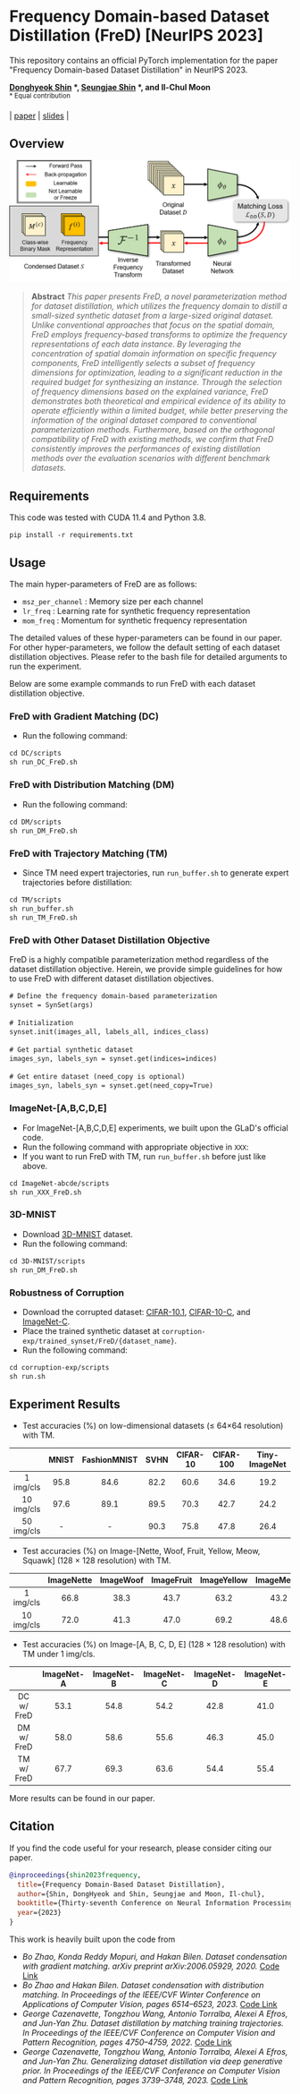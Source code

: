 # Frequency Domain-based Dataset Distillation (FreD) [NeurIPS 2023] 

This repository contains an official PyTorch implementation for the paper "Frequency Domain-based Dataset Distillation" in NeurIPS 2023.

**[Donghyeok Shin](https://aai.kaist.ac.kr/xe2/members_phdstudent/20976) \*, [Seungjae Shin](https://sites.google.com/view/seungjae-shin) \*, and Il-Chul Moon**   
<sup> * Equal contribution </sup> <br>

| [paper](https://arxiv.org/abs/2311.08819) | [slides](https://neurips.cc/media/neurips-2023/Slides/71874.pdf) |

## Overview
![Teaser image](overview_FreD.png)
> **Abstract** *This paper presents FreD, a novel parameterization method for dataset distillation, which utilizes the frequency domain to distill a small-sized synthetic dataset from a large-sized original dataset. Unlike conventional approaches that focus on the spatial domain, FreD employs frequency-based transforms to optimize the frequency representations of each data instance. By leveraging the concentration of spatial domain information on specific frequency components, FreD intelligently selects a subset of frequency dimensions for optimization, leading to a significant reduction in the required budget for synthesizing an instance. Through the selection of frequency dimensions based on the explained variance, FreD demonstrates both theoretical and empirical evidence of its ability to operate efficiently within a limited budget, while better preserving the information of the original dataset compared to conventional parameterization methods. Furthermore, based on the orthogonal compatibility of FreD with existing methods, we confirm that FreD consistently improves the performances of existing distillation methods over the evaluation scenarios with different benchmark datasets.*

## Requirements
This code was tested with CUDA 11.4 and Python 3.8.
```
pip install -r requirements.txt
```

## Usage
The main hyper-parameters of FreD are as follows: 
- `msz_per_channel` : Memory size per each channel
- `lr_freq` : Learning rate for synthetic frequency representation
- `mom_freq` : Momentum for synthetic frequency representation

The detailed values of these hyper-parameters can be found in our paper. 
For other hyper-parameters, we follow the default setting of each dataset distillation objectives.
Please refer to the bash file for detailed arguments to run the experiment.

Below are some example commands to run FreD with each dataset distillation objective. 
### FreD with Gradient Matching (DC)
- Run the following command: 
```
cd DC/scripts
sh run_DC_FreD.sh
```

### FreD with Distribution Matching (DM)
- Run the following command:
```
cd DM/scripts
sh run_DM_FreD.sh
```

### FreD with Trajectory Matching (TM)
- Since TM need expert trajectories, run `run_buffer.sh` to generate expert trajectories before distillation:
```
cd TM/scripts
sh run_buffer.sh
sh run_TM_FreD.sh
```

### FreD with Other Dataset Distillation Objective
FreD is a highly compatible parameterization method regardless of the dataset distillation objective. 
Herein, we provide simple guidelines for how to use FreD with different dataset distillation objectives.
```
# Define the frequency domain-based parameterization 
synset = SynSet(args)

# Initialization
synset.init(images_all, labels_all, indices_class)

# Get partial synthetic dataset
images_syn, labels_syn = synset.get(indices=indices)

# Get entire dataset (need_copy is optional)
images_syn, labels_syn = synset.get(need_copy=True)
```
### ImageNet-[A,B,C,D,E]
- For ImageNet-[A,B,C,D,E] experiments, we built upon the GLaD's official code.
- Run the following command with appropriate objective in `XXX`:
- If you want to run FreD with TM, run `run_buffer.sh` before just like above.
```
cd ImageNet-abcde/scripts
sh run_XXX_FreD.sh
```

### 3D-MNIST
- Download [3D-MNIST](https://www.kaggle.com/datasets/daavoo/3d-mnist) dataset.
- Run the following command:
```
cd 3D-MNIST/scripts
sh run_DM_FreD.sh
```

### Robustness of Corruption
- Download the corrupted dataset: [CIFAR-10.1](https://github.com/modestyachts/CIFAR-10.1), [CIFAR-10-C](https://zenodo.org/records/2535967), and [ImageNet-C](https://zenodo.org/records/2235448#.YpCSLxNBxAc).
- Place the trained synthetic dataset at `corruption-exp/trained_synset/FreD/{dataset_name}`. 
- Run the following command:
```
cd corruption-exp/scripts
sh run.sh
```
 
## Experiment Results 
- Test accuracies (%) on low-dimensional datasets (≤ 64×64 resolution) with TM.

| | MNIST | FashionMNIST | SVHN | CIFAR-10 | CIFAR-100 | Tiny-ImageNet |
| :------: | :-----:  | :----: | :-----: | :----: | :----: | :----: |
| 1 img/cls |  95.8 | 84.6 | 82.2 | 60.6 | 34.6 | 19.2 |
| 10 img/cls | 97.6 | 89.1 | 89.5 | 70.3 | 42.7 | 24.2 |
| 50 img/cls |  -   |  -   | 90.3 | 75.8 | 47.8 | 26.4 |

- Test accuracies (%) on Image-[Nette, Woof, Fruit, Yellow, Meow, Squawk] (128 × 128 resolution) with TM.

| | ImageNette | ImageWoof | ImageFruit | ImageYellow | ImageMeow | ImageSquawk | 
| :------: | :-----:  | :----: | :-----: | :----: | :----: | :----: |
| 1 img/cls |  66.8 | 38.3 | 43.7 | 63.2 | 43.2 | 57.0 |
| 10 img/cls | 72.0 | 41.3 | 47.0 | 69.2 | 48.6 | 67.3 |

- Test accuracies (%) on Image-[A, B, C, D, E] (128 × 128 resolution) with TM under 1 img/cls.

| | ImageNet-A | ImageNet-B | ImageNet-C | ImageNet-D | ImageNet-E | 
| :------: | :-----:  | :----: | :-----: | :----: | :----: |
| DC w/ FreD | 53.1 | 54.8 | 54.2 | 42.8 | 41.0 |
| DM w/ FreD | 58.0 | 58.6 | 55.6 | 46.3 | 45.0 |
| TM w/ FreD | 67.7 | 69.3 | 63.6 | 54.4 | 55.4 |

More results can be found in our paper.

## Citation
If you find the code useful for your research, please consider citing our paper.
```bib
@inproceedings{shin2023frequency,
  title={Frequency Domain-Based Dataset Distillation},
  author={Shin, DongHyeok and Shin, Seungjae and Moon, Il-chul},
  booktitle={Thirty-seventh Conference on Neural Information Processing Systems},
  year={2023}
}
```
This work is heavily built upon the code from
 - *Bo Zhao, Konda Reddy Mopuri, and Hakan Bilen. Dataset condensation with gradient matching. arXiv preprint arXiv:2006.05929, 2020.* [Code Link](https://github.com/VICO-UoE/DatasetCondensation)
 - *Bo Zhao and Hakan Bilen. Dataset condensation with distribution matching. In Proceedings of the IEEE/CVF Winter Conference on Applications of Computer Vision, pages 6514–6523, 2023.* [Code Link](https://github.com/VICO-UoE/DatasetCondensation)
 - *George Cazenavette, Tongzhou Wang, Antonio Torralba, Alexei A Efros, and Jun-Yan Zhu. Dataset distillation by matching training trajectories. In Proceedings of the IEEE/CVF Conference on Computer Vision and Pattern Recognition, pages 4750–4759, 2022.* [Code Link](https://github.com/georgecazenavette/mtt-distillation)
 - *George Cazenavette, Tongzhou Wang, Antonio Torralba, Alexei A Efros, and Jun-Yan Zhu. Generalizing dataset distillation via deep generative prior. In Proceedings of the IEEE/CVF Conference on Computer Vision and Pattern Recognition, pages 3739–3748, 2023.* [Code Link](https://github.com/GeorgeCazenavette/glad/tree/main)
